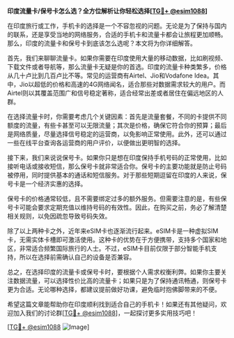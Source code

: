 **印度流量卡/保号卡怎么选？全方位解析让你轻松选择[[TG💪+ @esim1088](https://t.me/s/esim1088)]**

在印度旅行或工作，手机卡的选择是一个不容忽视的问题。无论是为了保持与国内的联系，还是享受当地的网络服务，合适的手机卡和流量卡都会让旅程更加顺畅。那么，印度的流量卡和保号卡到底该怎么选呢？本文将为你详细解答。

首先，我们来聊聊流量卡。如果你需要在印度使用大量的移动数据，比如刷视频、下载文件或者导航等，那么流量卡无疑是你的首选。印度的流量卡种类繁多，价格从几十卢比到几百卢比不等。常见的运营商有Airtel、Jio和Vodafone Idea。其中，Jio以超低的价格和高速的4G网络闻名，适合那些对数据需求较大的用户。而Airtel则以其覆盖范围广和信号稳定著称，适合经常出差或者居住在偏远地区的人群。

在选择流量卡时，你需要考虑几个关键因素：首先是流量套餐，不同的卡提供不同额度的流量，有些卡甚至可以无限流量；其次是价格，确保它符合你的预算；最后是网络质量，尽量选择信号稳定的运营商，以免影响正常使用。此外，还可以通过一些在线平台查询各运营商的用户评价，以便做出更明智的选择。

接下来，我们来说说保号卡。如果你只是想在印度保持手机号码的正常使用，比如接听电话或接收短信，那么保号卡就非常适合你。保号卡的主要功能就是防止号码被停用，同时提供基本的通话和短信服务。对于那些短期逗留在印度的人来说，保号卡是一个经济实惠的选择。

保号卡的价格通常较低，且不需要绑定过多的额外服务。但需要注意的是，有些保号卡可能会要求定期充值以维持号码的有效性。因此，在购买之前，务必了解清楚相关规则，以免因疏忽导致号码失效。

除了以上两种卡之外，近年来eSIM卡也逐渐流行起来。eSIM卡是一种虚拟SIM卡，无需实体卡槽即可激活使用。这种卡的优势在于方便携带，支持多个国家和地区，非常适合频繁国际旅行的人士。不过，eSIM卡目前仅限于部分智能手机支持，所以在选择前需确认自己的设备是否兼容。

总之，在选择印度的流量卡或保号卡时，要根据个人需求权衡利弊。如果你主要关注数据流量，可以选择性价比高的流量卡；如果只是为了保持通讯畅通，则保号卡更为合适。无论哪种选择，都建议提前做好功课，避免临时抱佛脚带来的不便。

希望这篇文章能帮助你在印度顺利找到适合自己的手机卡！如果还有其他疑问，欢迎加入我们的讨论群[[TG💪+ @esim1088](https://t.me/s/esim1088)]，一起探讨更多实用技巧吧！

[[TG💪+ @esim1088](https://t.me/s/esim1088) ![Image](https://i.postimg.cc/4NQfJmqS/Snipaste-2025-05-13-00-14-12.png)]